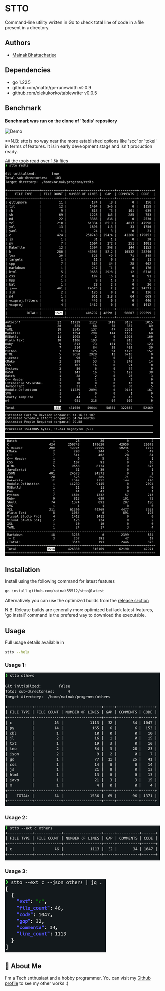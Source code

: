 # STTO

Command-line utility written in Go to check total line of code in a file present in a directory.

## Authors

- [Mainak Bhattacharjee](https://github.com/mainak55512)

## Dependencies

- go 1.22.5
- github.com/mattn/go-runewidth v0.0.9
- github.com/olekukonko/tablewriter v0.0.5

## Benchmark

#### Benchmark was run on the clone of '[Redis](https://github.com/redis/redis)' repository

![Demo](./resources/benchmark.gif)

**N.B: stto is no way near the more established options like 'scc' or 'tokei' in terms of features. It is in early development stage and isn't production ready.

All the tools read over 1.5k files
![stto](./resources/stto_redis.png)
![scc](./resources/scc_redis.png)
![tokei](./resources/tokei_redis.png)

## Installation

Install using the following command for latest features
```bash
go install github.com/mainak55512/stto@latest
```
Alternatively you can use the optimized builds from the [release section](https://github.com/mainak55512/stto/releases)

N.B. Release builds are generally more optimized but lack latest features, 'go install' command is the prefered way to download the executable.

## Usage

Full usage details available in 
```bash
stto --help
```

### Usage 1:
![stto_usage_1](./resources/stto_usage_1.png)

### Usage 2:
![stto_usage_2](./resources/stto_usage_2.png)

### Usage 3:
![stto_usage_3](./resources/stto_usage_3.png)

## 🚀 About Me
I'm a Tech enthusiast and a hobby programmer.
You can visit my [Github profile](https://github.com/mainak55512) to see my other works :)

